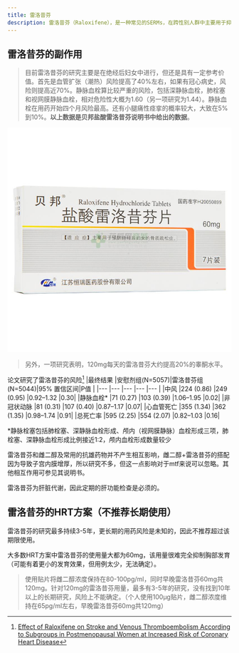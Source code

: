 ```yaml
---
title: 雷洛昔芬
description: 雷洛昔芬（Raloxifene），是一种常见的SERMs，在跨性别人群中主要用于抑制胸部发育。
---
```


## 雷洛昔芬的副作用
> 目前雷洛昔芬的研究主要是在绝经后妇女中进行，但还是具有一定参考价值。首先是血管扩张（潮热）风险提高了40%左右，如果有冠心病史，风险则提高近70%。静脉血栓算比较严重的风险，包括深静脉血栓，肺栓塞和视网膜静脉血栓，相对危险性大概为1.60（另一项研究为1.44）。静脉血栓在用药开始四个月风险最高。还有小腿痛性痉挛的概率较大，大致在5%到10%。**以上数据是贝邦盐酸雷洛昔芬说明书中给出的数据**。

![贝邦 盐酸雷洛昔芬片包装](beibang.jpg)

> 另外，一项研究表明，120mg每天的雷洛昔芬大约提高20%的睾酮水平。

论文研究了雷洛昔芬的风险[^1]
|最终结果      |安慰剂组(N=5057)|雷洛昔芬组(N=5044)|95% 置信区间|P值 |
|---           |---            |---              |---         |--- |
|中风          |224 (0.86)     |249 (0.95)       |0.92–1.32   |0.30|
|静脉血栓*     |71 (0.27)      |103 (0.39)       |1.06–1.95   |0.02|
|非冠状动脉    |81 (0.31)       |107 (0.40)       |0.87–1.17   |0.07|
|心血管死亡    |355 (1.34)      |362 (1.35)       |0.98–1.74   |0.91|
|总死亡率      |595 (2.25)      |554 (2.07)       |0.82–1.03   |0.16|

*静脉栓塞包括肺栓塞、深静脉血栓形成、颅内（视网膜静脉）血栓形成三项，肺栓塞、深静脉血栓形成比例接近1:2，颅内血栓形成数量较少

雷洛昔芬和雌二醇及常用的抗雄药物并不产生相互影响，雌二醇+雷洛昔芬的搭配因为导致子宫内膜增厚，所以研究不多，但这一点影响对于mtf来说可以忽略。其他相互作用可参见其说明书。

雷洛昔芬为肝脏代谢，因此定期的肝功能检查是必须的。

## 雷洛昔芬的HRT方案（不推荐长期使用）
雷洛昔芬的研究最多持续3-5年，更长期的用药风险是未知的，因此不推荐超过该期限使用。

大多数HRT方案中雷洛昔芬的使用量大都为60mg，该用量很难完全抑制胸部发育（可能有着更小的发育效果，但用例太少，无法确定）。

> 使用贴片将雌二醇浓度保持在80-100pg/ml，同时早晚雷洛昔芬60mg共120mg。针对120mg的雷洛昔芬用量，最多有3-5年的研究，没有找到10年以上的长期研究，风险上不能确定。（个人使用100μg贴片，雌二醇浓度维持在65pg/ml左右，早晚雷洛昔芬60mg共120mg）

[^1]: [Effect of Raloxifene on Stroke and Venous Thromboembolism According to Subgroups in Postmenopausal Women at Increased Risk of Coronary Heart Disease](https://doi.org/10.1161/STROKEAHA.108.518621)
